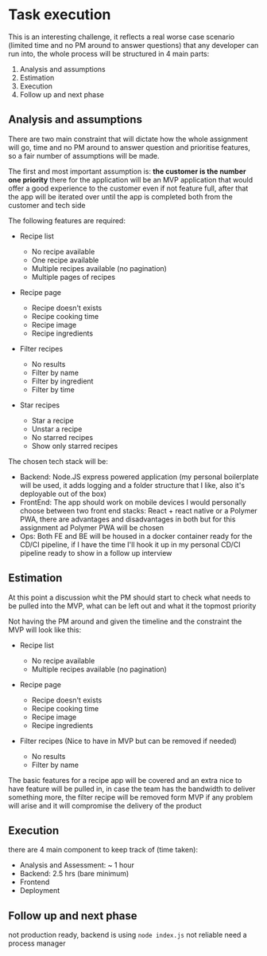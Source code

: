 # Task execution

This is an interesting challenge, it reflects a real worse case scenario (limited time and no PM around to answer questions) that any developer can run into, the whole process will be structured in 4 main parts:

1. Analysis and assumptions
2. Estimation
3. Execution
4. Follow up and next phase

## Analysis and assumptions

There are two main constraint that will dictate how the whole assignment  will go, time and no PM around to answer question and prioritise features, so a fair number of assumptions will be made.

The first and most important assumption is: **the customer is the number one priority** there for the application will be an MVP application that would offer a good experience to the customer even if not feature full, after that the app will be iterated over until the app is completed both from the customer and tech side

The following features are required:

- Recipe list
    - No recipe available
    - One recipe available
    - Multiple recipes available (no pagination)
    - Multiple pages of recipes

- Recipe page
    - Recipe doesn't exists
    - Recipe cooking time
    - Recipe image
    - Recipe ingredients

- Filter recipes
    - No results
    - Filter by name
    - Filter by ingredient
    - Filter by time

- Star recipes
    - Star a recipe
    - Unstar a recipe
    - No starred recipes
    - Show only starred recipes

The chosen tech stack will be:
- Backend: Node.JS express powered application (my personal boilerplate will be used, it adds logging and a folder structure that I like, also it's deployable out of the box)
- FrontEnd: The app should work on mobile devices I would personally choose between two front end stacks: React + react native or a Polymer PWA, there are advantages and disadvantages in both but for this assignment ad Polymer PWA will be chosen
- Ops: Both FE and BE will be housed in a docker container ready for the CD/CI pipeline, if I have the time I'll hook it up in my personal CD/CI pipeline ready to show in a follow up interview

## Estimation
At this point a discussion whit the PM should start to check what needs to be pulled into the MVP, what can be left out and what it the topmost priority

Not having the PM around and given the timeline and the constraint the MVP will look like this:

- Recipe list
    - No recipe available
    - Multiple recipes available (no pagination)

- Recipe page
    - Recipe doesn't exists
    - Recipe cooking time
    - Recipe image
    - Recipe ingredients

- Filter recipes (Nice to have in MVP but can be removed if needed)
    - No results
    - Filter by name

The basic features for a recipe app will be covered and an extra nice to have feature will be pulled in, in case the team has the bandwidth to deliver something more, the filter recipe will be removed form MVP if any problem will arise and it will compromise the delivery of the product

## Execution
there are 4 main component to keep track of (time taken):

- Analysis and Assessment: ~ 1 hour
- Backend: 2.5 hrs (bare minimum)
- Frontend
- Deployment


## Follow up and next phase
not production ready, backend is using `node index.js` not reliable need a process manager